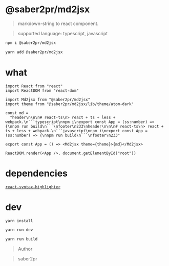 # @saber2pr/md2jsx

> markdown-string to react component.

> supported language: typescript, javascript

```bash
npm i @saber2pr/md2jsx

yarn add @saber2pr/md2jsx
```

# what

````tsx
import React from "react"
import ReactDOM from "react-dom"

import Md2jsx from "@saber2pr/md2jsx"
import theme from "@saber2pr/md2jsx/lib/theme/atom-dark"

const md =
  "header\n\n\n# react-ts\n> react + ts + less + webpack.\n```typescript\nnpm i\nexport const App = (ss:number) => {\nnpm run build\n```\nfooter\n233\nheader\n\n\n# react-ts\n> react + ts + less + webpack.\n```javascript\nnpm i\nexport const App = (ss:number) => {\nnpm run build\n```\nfooter\n233"

export const App = () => <Md2jsx theme={theme}>{md}</Md2jsx>

ReactDOM.render(<App />, document.getElementById("root"))
````

# dependencies

[`react-syntax-highlighter`](https://github.com/conorhastings/react-syntax-highlighter)

# dev

```bash
yarn install

yarn run dev

yarn run build
```

> Author

> saber2pr
